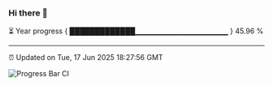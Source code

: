 ### Hi there 👋

⏳ Year progress { █████████████▁▁▁▁▁▁▁▁▁▁▁▁▁▁▁▁▁ } 45.96 %

---

⏰ Updated on Tue, 17 Jun 2025 18:27:56 GMT

![Progress Bar CI](https://github.com/liununu/liununu/workflows/Progress%20Bar%20CI/badge.svg)
